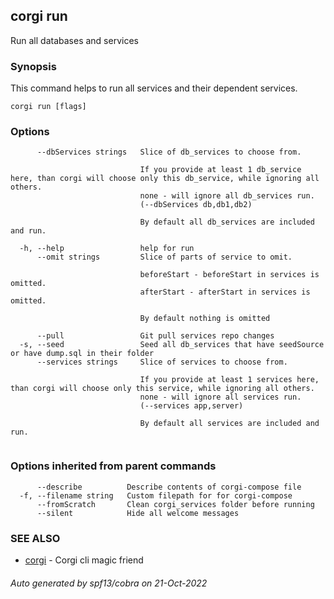 ## corgi run

Run all databases and services

### Synopsis

This command helps to run all services and their dependent services.

```
corgi run [flags]
```

### Options

```
      --dbServices strings   Slice of db_services to choose from.
                             
                             If you provide at least 1 db_service here, than corgi will choose only this db_service, while ignoring all others.
                             none - will ignore all db_services run.
                             (--dbServices db,db1,db2)
                             
                             By default all db_services are included and run.
                             		
  -h, --help                 help for run
      --omit strings         Slice of parts of service to omit.
                             
                             beforeStart - beforeStart in services is omitted.
                             afterStart - afterStart in services is omitted.
                             
                             By default nothing is omitted
                             		
      --pull                 Git pull services repo changes
  -s, --seed                 Seed all db_services that have seedSource or have dump.sql in their folder
      --services strings     Slice of services to choose from.
                             
                             If you provide at least 1 services here, than corgi will choose only this service, while ignoring all others.
                             none - will ignore all services run.
                             (--services app,server)
                             
                             By default all services are included and run.
                             		
```

### Options inherited from parent commands

```
      --describe          Describe contents of corgi-compose file
  -f, --filename string   Custom filepath for for corgi-compose
      --fromScratch       Clean corgi_services folder before running
      --silent            Hide all welcome messages
```

### SEE ALSO

* [corgi](corgi.md)	 - Corgi cli magic friend

###### Auto generated by spf13/cobra on 21-Oct-2022
